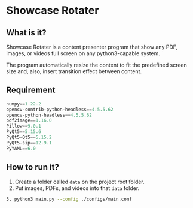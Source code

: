 # Showcase Rotater

## What is it?

Showcase Rotater is a content presenter program that show any PDF, images, or videos full screen on any python3-capable system.

The program automatically resize the content to fit the predefined screen size and, also, insert transition effect between content.

## Requirement

```python
numpy==1.22.2
opencv-contrib-python-headless==4.5.5.62
opencv-python-headless==4.5.5.62
pdf2image==1.16.0
Pillow==9.0.1
PyQt5==5.15.6
PyQt5-Qt5==5.15.2
PyQt5-sip==12.9.1
PyYAML==6.0
```

## How to run it?
1. Create a folder called ```data``` on the project root folder.
2. Put images, PDFs, and videos into that ```data``` folder.

```bash
3. python3 main.py --config ./configs/main.conf
```
